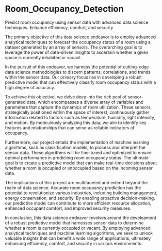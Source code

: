 # Room_Occupancy_Detection
Predict room occupancy using sensor data with advanced data science techniques. Enhance efficiency, comfort, and security

The primary objective of this data science endeavor is to employ advanced analytical techniques to forecast the occupancy status of a room using a dataset generated by an array of sensors. The overarching goal is to leverage the power of data-driven insights to ascertain whether a given space is currently inhabited or vacant.

In the pursuit of this endeavor, we harness the potential of cutting-edge data science methodologies to discern patterns, correlations, and trends within the sensor data. Our primary focus lies in developing a robust predictive model that can effectively classify room occupancy status with a high degree of accuracy.

To achieve this objective, we delve deep into the rich pool of sensor-generated data, which encompasses a diverse array of variables and parameters that capture the dynamics of room utilization. These sensors, strategically positioned within the space of interest, continuously gather information related to factors such as temperature, humidity, light intensity, and motion. By meticulously analyzing this data, we aim to identify key features and relationships that can serve as reliable indicators of occupancy.

Furthermore, our project entails the implementation of machine learning algorithms, such as classification models, to process and interpret the sensor data. These algorithms will be fine-tuned and optimized to ensure optimal performance in predicting room occupancy status. The ultimate goal is to create a predictive model that can make real-time decisions about whether a room is occupied or unoccupied based on the incoming sensor data.

The implications of this project are multifaceted and extend beyond the realm of data science. Accurate room occupancy prediction has the potential to revolutionize various industries, including building management, energy conservation, and security. By enabling proactive decision-making, our predictive model can contribute to more efficient resource allocation, enhanced occupant comfort, and improved security measures.

In conclusion, this data science endeavor revolves around the development of a robust predictive model that harnesses sensor data to determine whether a room is currently occupied or vacant. By employing advanced analytical techniques and machine learning algorithms, we seek to unlock valuable insights that can benefit a wide range of applications, ultimately enhancing efficiency, comfort, and security in various environments.
